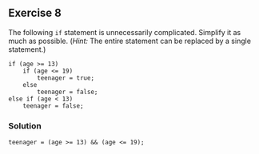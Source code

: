 ## Exercise 8
The following `if` statement is unnecessarily complicated. Simplify it as much as possible. (*Hint:* The entire statement can be replaced by a single statement.)
```
if (age >= 13)
    if (age <= 19)
        teenager = true;
    else
        teenager = false;
else if (age < 13)
    teenager = false;
```

### Solution
```
teenager = (age >= 13) && (age <= 19);
```